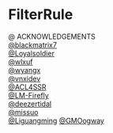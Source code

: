 # FilterRule
@ ACKNOWLEDGEMENTS<br>
[@blackmatrix7](https://github.com/blackmatrix7/ios_rule_script/tree/master/rule/Shadowrocket) <br>
[@Loyalsoldier](https://github.com/Loyalsoldier/clash-rules)<br>
[@wlxuf](https://github.com/wlxuf/Shadowrocket)<br>
[@wyangx](https://github.com/wyangx/Rules/blob/main/shadowrocket.conf)<br>
[@vnxidev](https://github.com/vnxidev/sfw)<br>
[@ACL4SSR](https://github.com/ACL4SSR/ACL4SSR/blob/master/Clash)<br>
[@LM-Firefly](https://github.com/LM-Firefly/Rules)<br>
[@deezertidal](https://github.com/deezertidal/shadowrocket-rules)<br>
[@missuo](https://raw.githubusercontent.com/missuo/ASN-China/main/ASN.China.list)<br>
[@Liguangming](https://liguangming.com/Shadowrocket)
[@GMOogway](https://github.com/GMOogway/shadowrocket-rules)
